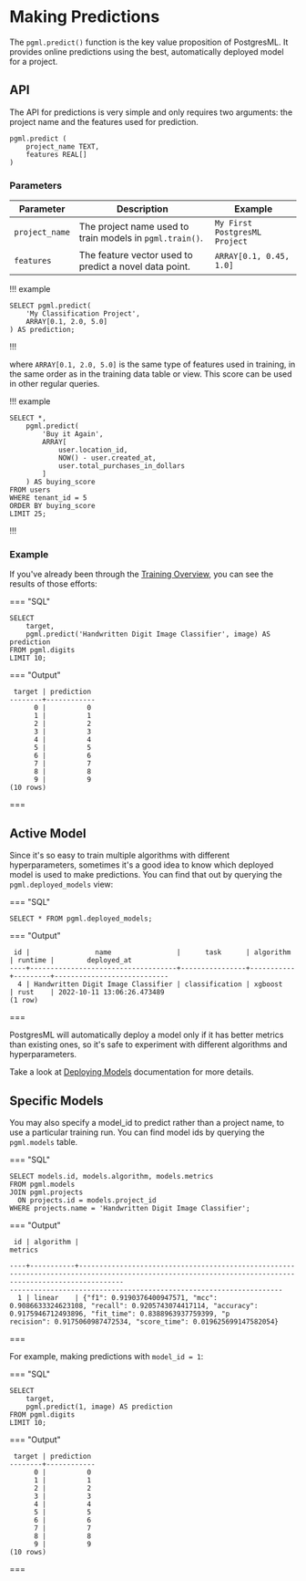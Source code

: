 # Making Predictions

The `pgml.predict()` function is the key value proposition of PostgresML. It provides online predictions using the best, automatically deployed model for a project.

## API

The API for predictions is very simple and only requires two arguments: the project name and the features used for prediction.

```postgresql
pgml.predict (
	project_name TEXT,
	features REAL[]
)
```

### Parameters

| Parameter | Description | Example |
|-----------|-------------|---------|
| `project_name`| The project name used to train models in `pgml.train()`. | `My First PostgresML Project` |
| `features` | The feature vector used to predict a novel data point. | `ARRAY[0.1, 0.45, 1.0]` |

!!! example
```postgresql
SELECT pgml.predict(
    'My Classification Project', 
    ARRAY[0.1, 2.0, 5.0]
) AS prediction;
```
!!!

where `ARRAY[0.1, 2.0, 5.0]` is the same type of features used in training, in the same order as in the training data table or view. This score can be used in other regular queries.

!!! example
```postgresql
SELECT *,
    pgml.predict(
        'Buy it Again',
        ARRAY[
            user.location_id,
            NOW() - user.created_at,
            user.total_purchases_in_dollars
        ]
    ) AS buying_score
FROM users
WHERE tenant_id = 5
ORDER BY buying_score
LIMIT 25;
```
!!!

### Example

If you've already been through the [Training Overview](/docs/training/overview/), you can see the results of those efforts:

=== "SQL"

```postgresql
SELECT
    target,
    pgml.predict('Handwritten Digit Image Classifier', image) AS prediction
FROM pgml.digits 
LIMIT 10;
```

=== "Output"

```
 target | prediction
--------+------------
      0 |          0
      1 |          1
      2 |          2
      3 |          3
      4 |          4
      5 |          5
      6 |          6
      7 |          7
      8 |          8
      9 |          9
(10 rows)
```

===

## Active Model

Since it's so easy to train multiple algorithms with different hyperparameters, sometimes it's a good idea to know which deployed model is used to make predictions. You can find that out by querying the `pgml.deployed_models` view:

=== "SQL"

```postgresql
SELECT * FROM pgml.deployed_models;
```

=== "Output"

```
 id |                name                |      task      | algorithm | runtime |        deployed_at
----+------------------------------------+----------------+-----------+---------+----------------------------
  4 | Handwritten Digit Image Classifier | classification | xgboost   | rust    | 2022-10-11 13:06:26.473489
(1 row)
```

===

PostgresML will automatically deploy a model only if it has better metrics than existing ones, so it's safe to experiment with different algorithms and hyperparameters.

Take a look at [Deploying Models](/docs/predictions/deployments/) documentation for more details.

## Specific Models

You may also specify a model_id to predict rather than a project name, to use a particular training run. You can find model ids by querying the `pgml.models` table.  

=== "SQL"

```postgresql
SELECT models.id, models.algorithm, models.metrics
FROM pgml.models
JOIN pgml.projects 
  ON projects.id = models.project_id
WHERE projects.name = 'Handwritten Digit Image Classifier';
```

=== "Output"

``` 
 id | algorithm |                                                                                                         metrics

----+-----------+-------------------------------------------------------------------------------------------------------------------------------------------------------
-------------------------------------------------------------------
  1 | linear    | {"f1": 0.9190376400947571, "mcc": 0.9086633324623108, "recall": 0.9205743074417114, "accuracy": 0.9175946712493896, "fit_time": 0.8388963937759399, "p
recision": 0.9175060987472534, "score_time": 0.019625699147582054}
```

===


For example, making predictions with `model_id = 1`:

=== "SQL"

```postgresql
SELECT
    target,
    pgml.predict(1, image) AS prediction
FROM pgml.digits 
LIMIT 10;
```

=== "Output"

```
 target | prediction
--------+------------
      0 |          0
      1 |          1
      2 |          2
      3 |          3
      4 |          4
      5 |          5
      6 |          6
      7 |          7
      8 |          8
      9 |          9
(10 rows)
```

===
